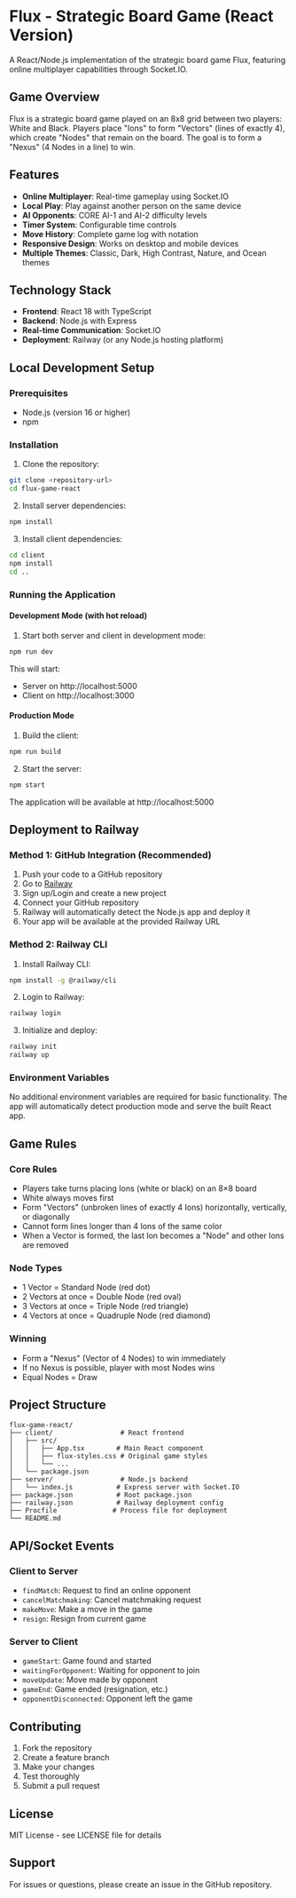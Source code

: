 # Flux - Strategic Board Game (React Version)

A React/Node.js implementation of the strategic board game Flux, featuring online multiplayer capabilities through Socket.IO.

## Game Overview

Flux is a strategic board game played on an 8x8 grid between two players: White and Black. Players place "Ions" to form "Vectors" (lines of exactly 4), which create "Nodes" that remain on the board. The goal is to form a "Nexus" (4 Nodes in a line) to win.

## Features

- **Online Multiplayer**: Real-time gameplay using Socket.IO
- **Local Play**: Play against another person on the same device
- **AI Opponents**: CORE AI-1 and AI-2 difficulty levels
- **Timer System**: Configurable time controls
- **Move History**: Complete game log with notation
- **Responsive Design**: Works on desktop and mobile devices
- **Multiple Themes**: Classic, Dark, High Contrast, Nature, and Ocean themes

## Technology Stack

- **Frontend**: React 18 with TypeScript
- **Backend**: Node.js with Express
- **Real-time Communication**: Socket.IO
- **Deployment**: Railway (or any Node.js hosting platform)

## Local Development Setup

### Prerequisites

- Node.js (version 16 or higher)
- npm

### Installation

1. Clone the repository:
```bash
git clone <repository-url>
cd flux-game-react
```

2. Install server dependencies:
```bash
npm install
```

3. Install client dependencies:
```bash
cd client
npm install
cd ..
```

### Running the Application

#### Development Mode (with hot reload)

1. Start both server and client in development mode:
```bash
npm run dev
```

This will start:
- Server on http://localhost:5000
- Client on http://localhost:3000

#### Production Mode

1. Build the client:
```bash
npm run build
```

2. Start the server:
```bash
npm start
```

The application will be available at http://localhost:5000

## Deployment to Railway

### Method 1: GitHub Integration (Recommended)

1. Push your code to a GitHub repository
2. Go to [Railway](https://railway.app)
3. Sign up/Login and create a new project
4. Connect your GitHub repository
5. Railway will automatically detect the Node.js app and deploy it
6. Your app will be available at the provided Railway URL

### Method 2: Railway CLI

1. Install Railway CLI:
```bash
npm install -g @railway/cli
```

2. Login to Railway:
```bash
railway login
```

3. Initialize and deploy:
```bash
railway init
railway up
```

### Environment Variables

No additional environment variables are required for basic functionality. The app will automatically detect production mode and serve the built React app.

## Game Rules

### Core Rules
- Players take turns placing Ions (white or black) on an 8×8 board
- White always moves first
- Form "Vectors" (unbroken lines of exactly 4 Ions) horizontally, vertically, or diagonally
- Cannot form lines longer than 4 Ions of the same color
- When a Vector is formed, the last Ion becomes a "Node" and other Ions are removed

### Node Types
- 1 Vector = Standard Node (red dot)
- 2 Vectors at once = Double Node (red oval)
- 3 Vectors at once = Triple Node (red triangle)
- 4 Vectors at once = Quadruple Node (red diamond)

### Winning
- Form a "Nexus" (Vector of 4 Nodes) to win immediately
- If no Nexus is possible, player with most Nodes wins
- Equal Nodes = Draw

## Project Structure

```
flux-game-react/
├── client/                 # React frontend
│   ├── src/
│   │   ├── App.tsx        # Main React component
│   │   ├── flux-styles.css # Original game styles
│   │   └── ...
│   └── package.json
├── server/                 # Node.js backend
│   └── index.js           # Express server with Socket.IO
├── package.json           # Root package.json
├── railway.json           # Railway deployment config
├── Procfile              # Process file for deployment
└── README.md
```

## API/Socket Events

### Client to Server
- `findMatch`: Request to find an online opponent
- `cancelMatchmaking`: Cancel matchmaking request
- `makeMove`: Make a move in the game
- `resign`: Resign from current game

### Server to Client
- `gameStart`: Game found and started
- `waitingForOpponent`: Waiting for opponent to join
- `moveUpdate`: Move made by opponent
- `gameEnd`: Game ended (resignation, etc.)
- `opponentDisconnected`: Opponent left the game

## Contributing

1. Fork the repository
2. Create a feature branch
3. Make your changes
4. Test thoroughly
5. Submit a pull request

## License

MIT License - see LICENSE file for details

## Support

For issues or questions, please create an issue in the GitHub repository. 